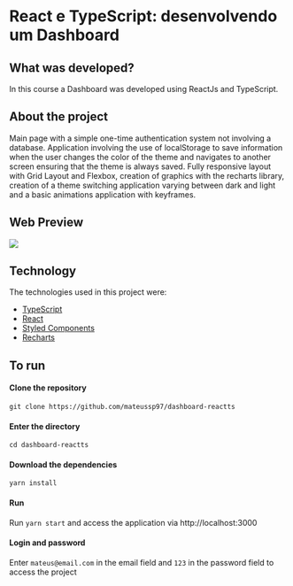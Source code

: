 # React e TypeScript: desenvolvendo um Dashboard

## What was developed?

In this course a Dashboard was developed using ReactJs and TypeScript.

## About the project

Main page with a simple one-time authentication system not involving a database. Application involving the use of localStorage to save information when the user changes the color of the theme and navigates to another screen ensuring that the theme is always saved. Fully responsive layout with Grid Layout and Flexbox, creation of graphics with the recharts library, creation of a theme switching application varying between dark and light and a basic animations application with keyframes.

## Web Preview

![](./src/assets/GifMyWallet.gif)

## Technology

The technologies used in this project were:

- [TypeScript](https://www.typescriptlang.org/)
- [React](https://reactjs.org/)
- [Styled Components](https://styled-components.com/)
- [Recharts](https://recharts.org/en-US)

## To run

#### Clone the repository

`git clone https://github.com/mateussp97/dashboard-reactts`

#### Enter the directory

`cd dashboard-reactts`

#### Download the dependencies

`yarn install`

#### Run

Run `yarn start` and access the application via http://localhost:3000

#### Login and password

Enter `mateus@email.com` in the email field and `123` in the password field to access the project
